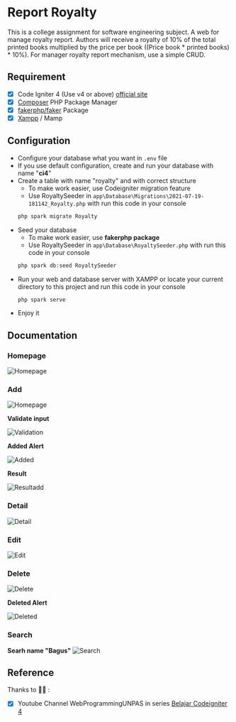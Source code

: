 # Report Royalty

This is a college assignment for software engineering subject. A web for manage royalty report. Authors will receive a royalty of 10% of the total printed books multiplied by the price per book ((Price book * printed books) * 10%). For manager royalty report mechanism, use a simple CRUD.

## Requirement

- [x] Code Igniter 4 (Use v4 or above) [official site](https://codeigniter.com/)
- [x] [Composer](https://getcomposer.org/) PHP Package Manager
- [x] [fakerphp/faker](https://fakerphp.github.io/) Package
- [x] [Xampp](https://www.apachefriends.org/index.html) / Mamp

## Configuration

- Configure your database what you want in `.env` file
- If you use default configuration, create and run your database with name "**ci4**"
- Create a table with name "royalty" and with correct structure
  - To make work easier, use Codeigniter migration feature
  - Use RoyaltySeeder in `app\Database\Migrations\2021-07-19-181142_Royalty.php` with run this code in your console
  ```php
  php spark migrate Royalty
  ```
- Seed your database
  - To make work easier, use **fakerphp package**
  - Use RoyaltySeeder in `app\Database\RoyaltySeeder.php` with run this code in your console
  ```php
  php spark db:seed RoyaltySeeder
  ```
- Run your web and database server with XAMPP or  locate your current directory to this project and run this code in your console
  ```php
  php spark serve
  ```
- Enjoy it

## Documentation

### Homepage
  ![Homepage](https://raw.githubusercontent.com/Pureism/Royalty_report/master/public/documentation/Homepage.png)

### Add
  ![Homepage](https://raw.githubusercontent.com/Pureism/Royalty_report/master/public/documentation/Add.png)

  **Validate input**

  ![Validation](https://raw.githubusercontent.com/Pureism/Royalty_report/master/public/documentation/validation.png)

**Added Alert**

![Added](https://raw.githubusercontent.com/Pureism/Royalty_report/master/public/documentation/alertadd.png)

**Result**

![Resultadd](https://raw.githubusercontent.com/Pureism/Royalty_report/master/public/documentation/resultadd.png)

### Detail
![Detail](https://raw.githubusercontent.com/Pureism/Royalty_report/master/public/documentation/detail.png)

### Edit
![Edit](https://raw.githubusercontent.com/Pureism/Royalty_report/master/public/documentation/edit.png)

### Delete
![Delete](https://raw.githubusercontent.com/Pureism/Royalty_report/master/public/documentation/delete.png)

**Deleted Alert**

![Deleted](https://raw.githubusercontent.com/Pureism/Royalty_report/master/public/documentation/alertdelete.png)

### Search

**Searh name "Bagus"**
![Search](https://raw.githubusercontent.com/Pureism/Royalty_report/master/public/documentation/Searching.png)

## Reference

Thanks to :pray::wave: :
   
- [x] Youtube Channel WebProgrammingUNPAS in series [Belajar Codeigniter 4](https://bit.ly/36MSaT9)
